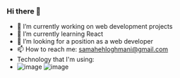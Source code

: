 ### Hi there 👋

- 🔭 I’m currently working on web development projects
- 🌱 I’m currently learning React
- 🤔 I’m looking for a position as a web developer
- 📫 How to reach me: samahehloghmani@gmail.com
- Technology that I'm using: 
- ![image](https://user-images.githubusercontent.com/69393844/120087631-94078100-c0b7-11eb-8910-e0dff5e7fe25.png) ![image](https://user-images.githubusercontent.com/69393844/120088039-ec8c4d80-c0ba-11eb-87e6-45a09b94db6f.png)

 





